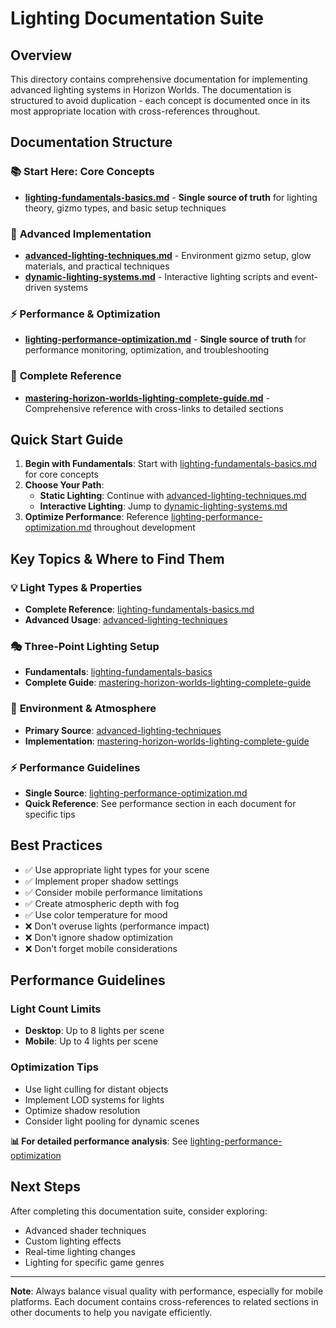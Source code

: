 # Lighting Documentation Suite

## Overview

This directory contains comprehensive documentation for implementing advanced lighting systems in Horizon Worlds. The documentation is structured to avoid duplication - each concept is documented once in its most appropriate location with cross-references throughout.

## Documentation Structure

### 📚 **Start Here: Core Concepts**
- **[lighting-fundamentals-basics.md](./lighting-fundamentals-basics.md)** - **Single source of truth** for lighting theory, gizmo types, and basic setup techniques

### 🎨 **Advanced Implementation**
- **[advanced-lighting-techniques.md](./advanced-lighting-techniques.md)** - Environment gizmo setup, glow materials, and practical techniques
- **[dynamic-lighting-systems.md](./dynamic-lighting-systems.md)** - Interactive lighting scripts and event-driven systems

### ⚡ **Performance & Optimization**
- **[lighting-performance-optimization.md](./lighting-performance-optimization.md)** - **Single source of truth** for performance monitoring, optimization, and troubleshooting

### 📖 **Complete Reference**
- **[mastering-horizon-worlds-lighting-complete-guide.md](./mastering-horizon-worlds-lighting-complete-guide.md)** - Comprehensive reference with cross-links to detailed sections

## Quick Start Guide

1. **Begin with Fundamentals**: Start with [lighting-fundamentals-basics.md](./lighting-fundamentals-basics.md) for core concepts
2. **Choose Your Path**:
   - **Static Lighting**: Continue with [advanced-lighting-techniques.md](./advanced-lighting-techniques.md)
   - **Interactive Lighting**: Jump to [dynamic-lighting-systems.md](./dynamic-lighting-systems.md)
3. **Optimize Performance**: Reference [lighting-performance-optimization.md](./lighting-performance-optimization.md) throughout development

## Key Topics & Where to Find Them

### 💡 **Light Types & Properties**
- **Complete Reference**: [lighting-fundamentals-basics.md](./lighting-fundamentals-basics.md#horizon-worlds-lighting-gizmo-types)
- **Advanced Usage**: [advanced-lighting-techniques](./advanced-lighting-techniques.md#dynamic-light-gizmo)

### 🎭 **Three-Point Lighting Setup**
- **Fundamentals**: [lighting-fundamentals-basics](./lighting-fundamentals-basics.md#three-point-lighting-principle)
- **Complete Guide**: [mastering-horizon-worlds-lighting-complete-guide](./mastering-horizon-worlds-lighting-complete-guide.md#three-point-lighting-setup)

### 🔧 **Environment & Atmosphere**
- **Primary Source**: [advanced-lighting-techniques](./advanced-lighting-techniques.md#environment-gizmo-for-atmosphere)
- **Implementation**: [mastering-horizon-worlds-lighting-complete-guide](./mastering-horizon-worlds-lighting-complete-guide.md#environment-gizmo--daynight-transitions)

### ⚡ **Performance Guidelines**
- **Single Source**: [lighting-performance-optimization.md](./lighting-performance-optimization.md)
- **Quick Reference**: See performance section in each document for specific tips

## Best Practices

- ✅ Use appropriate light types for your scene
- ✅ Implement proper shadow settings
- ✅ Consider mobile performance limitations
- ✅ Create atmospheric depth with fog
- ✅ Use color temperature for mood
- ❌ Don't overuse lights (performance impact)
- ❌ Don't ignore shadow optimization
- ❌ Don't forget mobile considerations

## Performance Guidelines

### Light Count Limits
- **Desktop**: Up to 8 lights per scene
- **Mobile**: Up to 4 lights per scene

### Optimization Tips
- Use light culling for distant objects
- Implement LOD systems for lights
- Optimize shadow resolution
- Consider light pooling for dynamic scenes

**📊 For detailed performance analysis**: See [lighting-performance-optimization](./lighting-performance-optimization.md#performance-monitoring-with-real-time-metrics)

## Next Steps

After completing this documentation suite, consider exploring:
- Advanced shader techniques
- Custom lighting effects
- Real-time lighting changes
- Lighting for specific game genres

---

**Note**: Always balance visual quality with performance, especially for mobile platforms. Each document contains cross-references to related sections in other documents to help you navigate efficiently.
